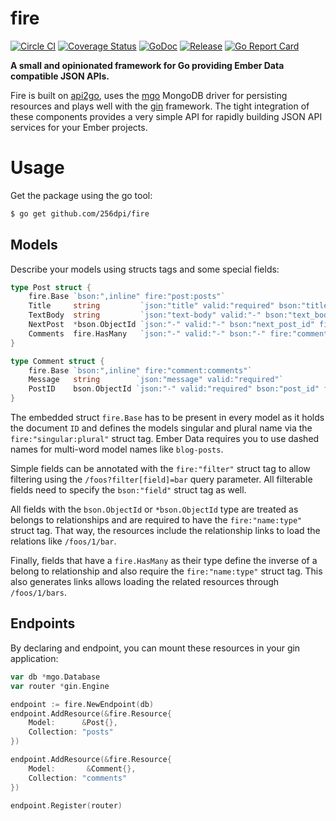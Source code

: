 # fire

[![Circle CI](https://img.shields.io/circleci/project/256dpi/fire.svg)](https://circleci.com/gh/256dpi/fire)
[![Coverage Status](https://coveralls.io/repos/256dpi/fire/badge.svg?branch=master&service=github)](https://coveralls.io/github/256dpi/fire?branch=master)
[![GoDoc](https://godoc.org/github.com/256dpi/fire?status.svg)](http://godoc.org/github.com/256dpi/fire)
[![Release](https://img.shields.io/github/release/256dpi/fire.svg)](https://github.com/256dpi/fire/releases)
[![Go Report Card](http://goreportcard.com/badge/256dpi/fire)](http://goreportcard.com/report/256dpi/fire)

**A small and opinionated framework for Go providing Ember Data compatible JSON APIs.**

Fire is built on [api2go](https://github.com/manyminds/api2go), uses the [mgo](https://github.com/go-mgo/mgo) MongoDB driver for persisting resources and plays well with the [gin](https://github.com/gin-gonic/gin) framework. The tight integration of these components provides a very simple API for rapidly building JSON API services for your Ember projects.

# Usage

Get the package using the go tool:

```bash
$ go get github.com/256dpi/fire
```

## Models

Describe your models using structs tags and some special fields:

```go
type Post struct {
	fire.Base `bson:",inline" fire:"post:posts"`
	Title     string         `json:"title" valid:"required" bson:"title" fire:"filter"`
	TextBody  string         `json:"text-body" valid:"-" bson:"text_body"`
	NextPost  *bson.ObjectId `json:"-" valid:"-" bson:"next_post_id" fire:"next-post:posts"`
	Comments  fire.HasMany   `json:"-" valid:"-" bson:"-" fire:"comments:comments"`
}

type Comment struct {
	fire.Base `bson:",inline" fire:"comment:comments"`
	Message   string        `json:"message" valid:"required"`
	PostID    bson.ObjectId `json:"-" valid:"required" bson:"post_id" fire:"post:posts"`
}
```

The embedded struct `fire.Base` has to be present in every model as it holds the document `ID` and defines the models singular and plural name via the `fire:"singular:plural"` struct tag. Ember Data requires you to use dashed names for multi-word model names like `blog-posts`.

Simple fields can be annotated with the `fire:"filter"` struct tag to allow filtering using the `/foos?filter[field]=bar` query parameter. All filterable fields need to specify the `bson:"field"` struct tag as well.

All fields with the `bson.ObjectId` or `*bson.ObjectId` type are treated as belongs to relationships and are required to have the `fire:"name:type"` struct tag. That way, the resources include the relationship links to load the relations like `/foos/1/bar`.

Finally, fields that have a `fire.HasMany` as their type define the inverse of a belong to relationship and also require the `fire:"name:type"` struct tag. This also generates links allows loading the related resources through `/foos/1/bars`.

## Endpoints

By declaring and endpoint, you can mount these resources in your gin application:

```go
var db *mgo.Database
var router *gin.Engine

endpoint := fire.NewEndpoint(db)
endpoint.AddResource(&fire.Resource{
    Model:      &Post{},
    Collection: "posts"
})

endpoint.AddResource(&fire.Resource{
    Model:       &Comment{},
    Collection: "comments"
})

endpoint.Register(router)
```

